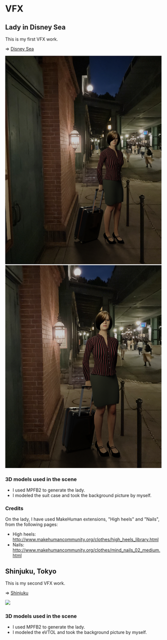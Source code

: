 # VFX

## Lady in Disney Sea

This is my first VFX work.

=> [Disney Sea](./DisneySea)
  
<img src="DisneySea/disneysea_lady.png" width=500>

<img src="DisneySea/disneysea_lady_crop.png" width=500>

### 3D models used in the scene

- I used MPFB2 to generate the lady.
- I modeled the suit case and took the background picture by myself.

### Credits

On the lady, I have used MakeHuman extensions, "High heels" and "Nails", from the following pages:

- High heels: http://www.makehumancommunity.org/clothes/high_heels_library.html
- Nails: http://www.makehumancommunity.org/clothes/mind_nails_02_medium.html

## Shinjuku, Tokyo

This is my second VFX work.

=> [Shinjuku](./Shinjuku)
  
<img src="Shinjuku/shinjuku.png" width=700>

### 3D models used in the scene

- I used MPFB2 to generate the lady.
- I modeled the eVTOL and took the background picture by myself.
